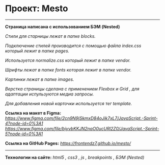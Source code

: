 # Проект: Mesto

---

**Страница написана с использованием БЭМ (Nested)**

_Стили для старницы лежат в папке blocks._

_Подключение стилей производится с помощью файла index.css который лежит в папке pages._

_Используется normalize.css который лежит в папке vendor._

_Шрифты лежат в папке fonts которая лежит в папке vendor._

_Картинки лежат в папке images._

_Верстка страницы сделана с применением Flexbox и Grid , для адаптации испульзуются медиа запросы._

_Для добавления новой карточки используется тег template._

**Ссылка на макет в Figma:**
_*https://www.figma.com/file/2cn9N9jSkmxD84oJik7xL7/JavaScript.-Sprint-4?node-id=0%3A1*_
_*https://www.figma.com/file/bjyvbKKJN2naO0ucURl2Z0/JavaScript.-Sprint-5?node-id=0%3A1*_

**Ссылка на GitHub Pages:**
*https://frontendz7.github.io/mesto/*

---

**Технологии на сайте:**
_html5 , css3 , js , breakpoints , БЭМ (Nested)_
